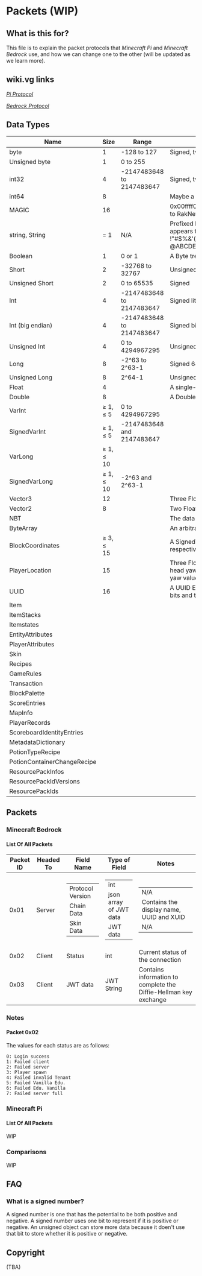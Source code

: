 # Packets \(WIP)

## What is this for?
This file is to explain the packet protocols that *Minecraft Pi* and *Minecraft Bedrock* use, and how we can change one to the other (will be updated as we learn more).

## wiki.vg links
[*Pi Protocol*](https://wiki.vg/Pocket_Minecraft_Protocol)

[*Bedrock Protocol*](https://wiki.vg/Bedrock_Protocol)

## Data Types
Name | Size | Range | Notes
---- | ---- | ----- | -----
byte | 1 | -128 to 127 | Signed, two's complement
Unsigned byte | 1 | 0 to 255 | 
int32 | 4 | -2147483648 to 2147483647 | Signed, two's complement
int64 | 8 |  | Maybe a double?
MAGIC | 16 |  | 0x00ffff00fefefefefdfdfdfd12345678 always those hex bytes, corresponding to RakNet's default OFFLINE_MESSAGE_DATA_ID
string, String| = 1 | N/A | Prefixed by a short containing the length of the string in characters. It appears that only the following ASCII characters can be displayed: !"#$%&'()\*+,-./0123456789:;<=\>?@ABCDEFGHIJKLMNOPQRSTUVWXYZ[\\]^\_\`abcdefghijklmnopqrstuvwxyz{\|}~
Boolean | 1 | 0 or 1 | A Byte treated as boolean, 0 is false but anything greater then that is true
Short | 2 | -32768 to 32767 | Unsigned
Unsigned Short | 2| 0 to 65535 | Signed
Int | 4 | -2147483648 to 2147483647 | Signed little-endian 32-bit Integer
Int (big endian) | 4 | -2147483648 to 2147483647 | Signed big-endian 32-bit Integer
Unsigned Int | 4 | 0 to 4294967295 | Unsigned 32-bit Integer
Long | 8 | -2^63 to 2^63-1 | Signed 64-bit Integer
Unsigned Long | 8 | 2^64-1 | Unsigned 64-bit Integer
Float | 4 |  |  A single-precision 32-bit IEEE 754 Floating point number
Double|  8 | |  A Double-precision 64-bit IEEE 754 Floating point number
VarInt |  ≥ 1, ≤ 5 | 0 to 4294967295 |  
SignedVarInt | ≥ 1, ≤ 5 | -2147483648 and 2147483647 
VarLong | ≥ 1, ≤ 10 | |  
SignedVarLong | ≥ 1, ≤ 10|  -2^63 and 2^63-1 | 
Vector3 | 12 | |  Three Float values (X, Y and Z respectively)
Vector2 |  8 | | Two Float values (X and Y respectively)
NBT | | | The data representing a block or an enity's state
ByteArray  | | |  An arbitrary array of Bytes prefixed with its size in Bytes as a VarInt.
BlockCoordinates | ≥ 3, ≤ 15 | |  A SignedVarInt, a normal VarInt and another SignedVarInt (X, Y and Z respectively)
PlayerLocation | 15 | |  Three Float values (X, Y and Z respectively), followed by three Bytes (pitch, head yaw and yaw respectively). To convert the Bytes to normal pitch and yaw values divide them by 0.71
UUID | 16 | | A UUID Encoded as two unsigned 64-bit Integers: the most significant 64 bits and the least significant 64 bits
Item | | | 
ItemStacks | | | 
Itemstates | | | 
EntityAttributes | | | 
PlayerAttributes | | | 
Skin | | |
Recipes | | |
GameRules | | |
Transaction | | |
BlockPalette | | |
ScoreEntries | | |
MapInfo | | |
PlayerRecords | | |
ScoreboardIdentityEntries | | |
MetadataDictionary | | |
PotionTypeRecipe | | |
PotionContainerChangeRecipe  | | | 
ResourcePackInfos | | |
ResourcePackIdVersions  | | | 
ResourcePackIds | | |

## Packets 
### Minecraft Bedrock
#### List Of All Packets
| Packet ID | Headed To | Field Name | Type of Field | Notes |
| ----------- | ------------- | ------------- | --------------| --------- |
| 0x01 | Server | <table> <tr><td>  Protocol Version </td> </tr> <tr> <td> Chain Data </td>  </tr> <tr> <td> Skin Data</td>  </tr> </table> | <table> <tr> <td> int </td> </tr> <tr> <td> json array of JWT data </td> </tr> <tr> <td> JWT data </td> </tr> </table> | <table> <tr>  <td>N/A</td> </tr> <tr> <td> Contains the display name, UUID and XUID </td> </tr> <tr> <td> N/A</td>  </tr> </table> |
| 0x02 | Client | Status | int | Current status of the connection |
| 0x03 | Client | JWT data | JWT String | Contains information to complete the Diffie-Hellman key exchange | 

### Notes
#### Packet 0x02
The values for each status are as follows:

    0: Login success 
    1: Failed client 
    2: Failed server 
    3: Player spawn 
    4: Failed invalid Tenant 
    5: Failed Vanilla Edu. 
    6: Failed Edu. Vanilla 
    7: Failed server full 


### Minecraft Pi
#### List Of All Packets
WIP

### Comparisons
WIP


## FAQ
### What is a signed number?
A signed number is one that has the potential to be both positive and negative. A signed number uses one bit to represent if it is positive or negative. An unsigned object can store more data because it doen't use that bit to store whether it is positive or negative. 



## Copyright
\(TBA\)
